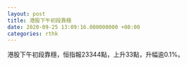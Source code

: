 ```yaml
---
layout: post
title: 港股下午初段靠穩
date: 2020-09-25 13:09:16.000000000 +08:00
categories: rthk
---
```


港股下午初段靠穩，恒指報23344點，上升33點，升幅逾0.1%。
